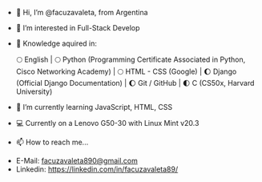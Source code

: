 - 👋 Hi, I’m @facuzavaleta, from Argentina

- 👀 I’m interested in Full-Stack Develop

- 📖 Knowledge aquired in:

   🌕 English |
   🌕 Python (Programming Certificate Associated in Python, Cisco Networking Academy) |
   🌕 HTML - CSS (Google) |
   🌔 Django (Official Django Documentation) | 
   🌔 Git / GitHub | 
   🌓 C (CS50x, Harvard University)
 
- 🌱 I’m currently learning JavaScript, HTML, CSS

- 💻 Currently on a Lenovo G50-30 with Linux Mint v20.3

- 📫 How to reach me...
*   E-Mail: facuzavaleta890@gmail.com
*   Linkedin: https://linkedin.com/in/facuzavaleta89/

<!---
facuzavaleta/facuzavaleta is a ✨ special ✨ repository because its `README.md` (this file) appears on your GitHub profile.
You can click the Preview link to take a look at your changes.
--->
